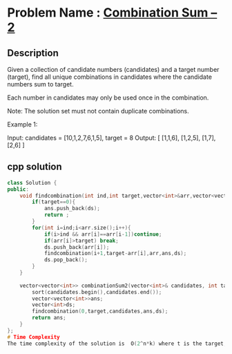 # Problem Name : [Combination Sum – 2](https://leetcode.com/problems/combination-sum-ii/description/)

## Description
Given a collection of candidate numbers (candidates) and a target number (target), find all unique combinations in candidates where the candidate numbers sum to target.

Each number in candidates may only be used once in the combination.

Note: The solution set must not contain duplicate combinations.

Example 1:

Input: candidates = [10,1,2,7,6,1,5], target = 8
Output: 
[
[1,1,6],
[1,2,5],
[1,7],
[2,6]
]


## cpp solution
```cpp
class Solution {
public:
    void findcombination(int ind,int target,vector<int>&arr,vector<vector<int>>&ans,vector<int>&ds){
        if(target==0){
            ans.push_back(ds);
            return ;
        }
        for(int i=ind;i<arr.size();i++){
            if(i>ind && arr[i]==arr[i-1])continue;
            if(arr[i]>target) break;
            ds.push_back(arr[i]);
            findcombination(i+1,target-arr[i],arr,ans,ds);
            ds.pop_back();
        }
    }
        
    vector<vector<int>> combinationSum2(vector<int>& candidates, int target) {
        sort(candidates.begin(),candidates.end());
        vector<vector<int>>ans;
        vector<int>ds;
        findcombination(0,target,candidates,ans,ds);
        return ans;
    }
};
# Time Complexity 
The time complexity of the solution is  O(2^n*k) where t is the target, k is the average length ,where space complexity is O(k*x).














